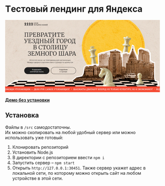 # Тeстoвый лeндинг для Яндекcа

![](misc/images/preview.webp)

**<a href="https://theberrigan.github.io/demos/yandex-test-landing/" target="_blank">Демо без установки</a>**

## Установка

Файлы в ```/src``` самодостаточны.  
Их можно скопировать на любой удобный сервер или можно использовать уже готовый:

1. Клонировать репозиторий
2. Установить Node.js
3. В директории с репозиторием ввести ```npm i```
4. Запустить сервер – ```npm start```
5. Открыть ```http://127.0.0.1:30451```.
   Также сервер укажет адрес в локальной сети, по которому можно открыть сайт на любом устройстве в этой сети.